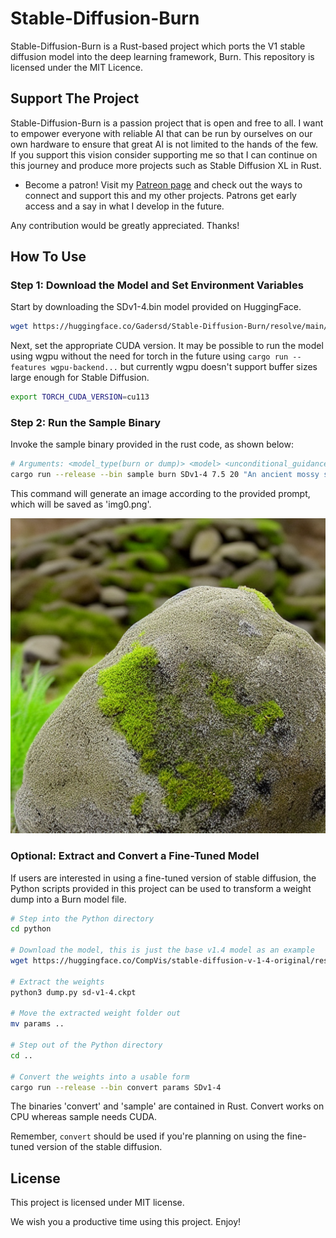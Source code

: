 # Stable-Diffusion-Burn

Stable-Diffusion-Burn is a Rust-based project which ports the V1 stable diffusion model into the deep learning framework, Burn. This repository is licensed under the MIT Licence.

## Support The Project

Stable-Diffusion-Burn is a passion project that is open and free to all. I want to empower everyone with reliable AI that can be run by ourselves on our own hardware to ensure that great AI is not limited to the hands of the few. If you support this vision consider supporting me so that I can continue on this journey and produce more projects such as Stable Diffusion XL in Rust.

* Become a patron! Visit my [Patreon page](https://patreon.com/Gadersd) and check out the ways to connect and support this and my other projects. Patrons get early access and a say in what I develop in the future.

Any contribution would be greatly appreciated. Thanks!

## How To Use

### Step 1: Download the Model and Set Environment Variables

Start by downloading the SDv1-4.bin model provided on HuggingFace.

```bash
wget https://huggingface.co/Gadersd/Stable-Diffusion-Burn/resolve/main/V1/SDv1-4.bin
```

Next, set the appropriate CUDA version. It may be possible to run the model using wgpu without the need for torch in the future using `cargo run --features wgpu-backend...` but currently wgpu doesn't support buffer sizes large enough for Stable Diffusion.

```bash
export TORCH_CUDA_VERSION=cu113
```
### Step 2: Run the Sample Binary

Invoke the sample binary provided in the rust code, as shown below:

```bash
# Arguments: <model_type(burn or dump)> <model> <unconditional_guidance_scale> <n_diffusion_steps> <prompt> <output_image>
cargo run --release --bin sample burn SDv1-4 7.5 20 "An ancient mossy stone." img
```

This command will generate an image according to the provided prompt, which will be saved as 'img0.png'.

![An image of an ancient mossy stone](img0.png)

### Optional: Extract and Convert a Fine-Tuned Model

If users are interested in using a fine-tuned version of stable diffusion, the Python scripts provided in this project can be used to transform a weight dump into a Burn model file.

```bash
# Step into the Python directory
cd python

# Download the model, this is just the base v1.4 model as an example
wget https://huggingface.co/CompVis/stable-diffusion-v-1-4-original/resolve/main/sd-v1-4.ckpt

# Extract the weights
python3 dump.py sd-v1-4.ckpt

# Move the extracted weight folder out
mv params ..

# Step out of the Python directory
cd ..

# Convert the weights into a usable form
cargo run --release --bin convert params SDv1-4
```

The binaries 'convert' and 'sample' are contained in Rust. Convert works on CPU whereas sample needs CUDA.

Remember, `convert` should be used if you're planning on using the fine-tuned version of the stable diffusion. 

## License

This project is licensed under MIT license.

We wish you a productive time using this project. Enjoy!
